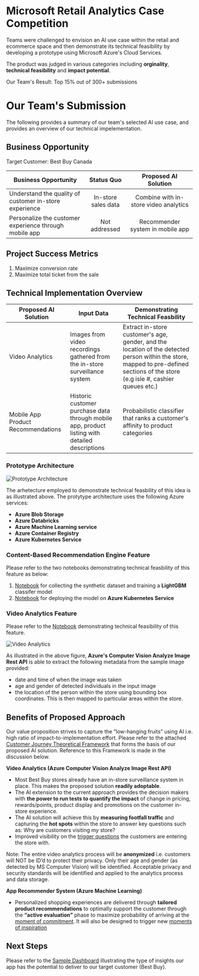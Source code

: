 # Microsoft Retail Analytics Case Competition
Teams were challenged to envision an AI use case within the retail and ecommerce space and then demonstrate its technical feasibility by developing a prototype using Microsoft Azure's Cloud Services. 

The product was judged in various categories including **orginality**, **technical feasibility** and **impact potential**.

Our Team's Result: Top 15% out of 300+ submissions

# Our Team's Submission

The following provides a summary of our team's selected AI use case, and provides an overview of our technical impelementation.

## Business Opportunity

Target Customer: Best Buy Canada

| Business Opportunity | Status Quo  | Proposed AI Solution  |
| ---   | :-: | :-: |
| Understand the quality of customer in-store experience | In-store sales data | Combine with in-store video analytics |
| Personalize the customer experience through mobile app | Not addressed | Recommender system in mobile app |

## Project Success Metrics

1)	Maximize conversion rate 
2)	Maximize total ticket from the sale

## Technical Implementation Overview

| Proposed AI Solution | Input Data  | Demonstrating Technical Feasbility  |
| ---   | --- | --- |
| Video Analytics |  Images from video recordings gathered from the in-store surveillance system | Extract in-store customer's age, gender, and the location of the detected person within the store, mapped to pre-defined sections of the store (e.g isle #, cashier queues etc.) |
| Mobile App Product Recommendations | Historic customer purchase data through mobile app, product listing with detailed descriptions | Probabilistic classifier that ranks a customer's affinity to product categories |

### Prototype Architecture

![Prototype Architecture](https://github.com/sahilsaxena21/case_competition_microsoft/blob/master/images/prototype_architecture.png)

The arhetecture employed to demonstrate technical feasbility of this idea is as illustrated above. The protytype architecture uses the following Azure services:

* **Azure Blob Storage**
* **Azure Databricks**
* **Azure Machine Learning service**
* **Azure Container Registry**
* **Azure Kubernetes Service**

### Content-Based Recommendation Engine Feature

Please refer to the two notebooks demonstrating technical feasbility of this feature as below:
1) [Notebook](https://github.com/sahilsaxena21/case_competition_microsoft/blob/master/mmlspark_lightgbm_prototype.ipynb) for collecting the synthetic dataset and training a **LightGBM** classifer model
2) [Notebook](https://github.com/sahilsaxena21/case_competition_microsoft/blob/master/lightgbm_prototype.ipynb) for deploying the model on **Azure Kubernetes Service** 

### Video Analytics Feature
Please refer to the [Notebook](https://github.com/sahilsaxena21/case_competition_microsoft/blob/master/image_analytics.ipynb) demonstrating technical feasibility of this feature.

![Video Analytics](https://github.com/sahilsaxena21/case_competition_microsoft/blob/master/images/sample_image_read.png)

As illustrated in the above figure, **Azure's Computer Vision Analyze Image Rest API** is able to extract the following metadata from the sample image provided:
* date and time of when the image was taken
* age and gender of detected individuals in the input image
*	the location of the person within the store using bounding box coordinates. This is then mapped to particular areas within the store.

## Benefits of Proposed Approach
Our value proposition strives to capture the “low-hanging fruits” using AI i.e. high ratio of impact-to-implementation effort. Please refer to the attached [Customer Journey Theoretical Framework](https://github.com/sahilsaxena21/case_competition_microsoft/blob/master/Customer%20Journey%20Theoretical%20Framework.pdf) that forms the basis of our proposed AI solution. Reference to this Framework is made in the discussion below.

**Video Analytics (Azure Computer Vision Analyze Image Rest API)**

*	Most Best Buy stores already have an in-store surveillance system in place. This makes the proposed solution **readily adoptable**.
*	The AI extension to the current approach provides the decision makers with **the power to run tests to quantify the impact** of change in pricing, rewards/points, product display and promotions on the customer in-store experience.
*	The AI solution will achieve this by **measuring footfall traffic** and capturing the **hot spots** within the store to answer key questions such as: Why are customers visiting my store?
*	Improved visibility on the [trigger questions](https://github.com/sahilsaxena21/case_competition_microsoft/blob/master/Customer%20Journey%20Theoretical%20Framework.pdf) the customers are entering the store with.

Note: The entire video analytics process will be **anonymized** i.e. customers will NOT be ID’d to protect their privacy. Only their age and gender (as detected by MS Computer Vision) will be identified. Acceptable privacy and security standards will be identified and applied to the analytics process and data storage.

**App Recommender System (Azure Machine Learning)**

*	Personalized shopping experiences are delivered through **tailored product recommendations** to optimally support the customer through the **“active evaluation”** phase to maximize probability of arriving at the [moment of commitment](https://github.com/sahilsaxena21/case_competition_microsoft/blob/master/Customer%20Journey%20Theoretical%20Framework.pdf). It will also be designed to trigger new [moments of inspiration](https://github.com/sahilsaxena21/case_competition_microsoft/blob/master/Customer%20Journey%20Theoretical%20Framework.pdf)

## Next Steps
Please refer to the [Sample Dashboard](https://github.com/sahilsaxena21/case_competition_microsoft/blob/master/Sample%20Dashboard.pdf) illustrating the type of insights our app has the potential to deliver to our target customer (Best Buy).
